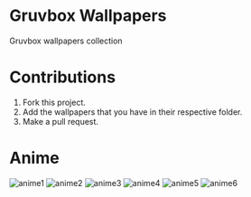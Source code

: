 # Gruvbox Wallpapers
Gruvbox wallpapers collection

# Contributions

1. Fork this project.
2. Add the wallpapers that you have in their respective folder.
3. Make a pull request.

# Anime 
![anime1](https://raw.githubusercontent.com/p3nguin-kun/gruvbox-wallpaper/main/anime/ign_waifu.png)
![anime2](https://raw.githubusercontent.com/p3nguin-kun/gruvbox-wallpaper/main/anime/5m5kLI9.png)
![anime3](https://raw.githubusercontent.com/p3nguin-kun/gruvbox-wallpaper/main/anime/The-Wind-Rises.jpg)
![anime4](https://raw.githubusercontent.com/p3nguin-kun/gruvbox-wallpaper/main/anime/classroom.jpg)
![anime5](https://raw.githubusercontent.com/p3nguin-kun/gruvbox-wallpaper/main/anime/ghibli-japanese-walled-garden.png)
![anime6](https://raw.githubusercontent.com/p3nguin-kun/gruvbox-wallpaper/main/anime/my-neighbor-totoro-sunflowers.png)
